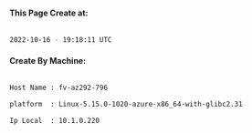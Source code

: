 
   
#### This Page Create at:

```bash

2022-10-16 - 19:18:11 UTC

```

#### Create By Machine:

```bash

Host Name : fv-az292-796

platform  : Linux-5.15.0-1020-azure-x86_64-with-glibc2.31

Ip Local  : 10.1.0.220

```

